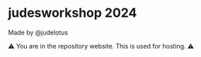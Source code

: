 # judesworkshop 2024
Made by @judelotus

⚠️ You are in the repository website. This is used for hosting. ⚠️
